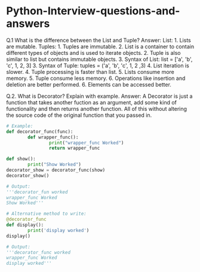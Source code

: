 # Python-Interview-questions-and-answers

Q.1 What is the difference between the List and Tuple?
Answer: List: 1. Lists are mutable.                                                                                              Tuples: 1. Tuples are immutable.
              2. List is a container to contain different types of objects and is used to iterate objects.                               2. Tuple is also similar to list but contains immutable objects.
              3. Syntax of List: list = ['a', 'b', 'c', 1, 2, 3]                                                                         3. Syntax of Tuple: tuples = ('a', 'b', 'c', 1, 2 ,3)
              4. List iteration is slower.                                                                                               4. Tuple processing is faster than list.
              5. Lists consume more memory.                                                                                              5. Tuple consume less memory.
              6. Operations like insertion and deletion are better performed.                                                            6. Elements can be accessed better.

Q.2. What is Decorator? Explain with example.
Answer: A Decorator is just a function that takes another fuction as an argument, add some kind of functionality and then returns another function. 
All of this without altering the source code of the original function that you passed in.
```python
# Example:
def decorator_func(func):
        def wrapper_func():
                print("wrapper_func Worked")
                return wrapper_func

def show():
        print("Show Worked")
decorator_show = decorator_func(show)
decorator_show()

# Output: 
'''decorator_fun worked
wrapper_func Worked
Show Worked'''

# Alternative method to write:
@decorator_func
def display():
        print('display worked')
display()

# Output:
'''decorator_func worked
wrapper_func Worked
display worked'''
```
